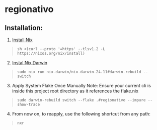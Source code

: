 # regionativo



## Installation:

1. [Install Nix](https://nixos.org/download/)
>`sh <(curl --proto '=https' --tlsv1.2 -L https://nixos.org/nix/install)`

2. [Instal Nix Darwin](https://github.com/nix-darwin/nix-darwin)
>`sudo nix run nix-darwin/nix-darwin-24.11#darwin-rebuild -- switch`

3. Apply System Flake Once Manually
Note: Ensure your current cli is inside this project root directory as it references the flake.nix
>`sudo darwin-rebuild switch --flake .#regionativo --impure --show-trace`

4. From now on, to reapply, use the following shortcut from any path:
>`nxr`
